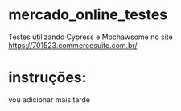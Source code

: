 # mercado_online_testes
Testes utilizando Cypress e Mochawsome no site https://701523.commercesuite.com.br/

# instruções:
vou adicionar mais tarde
